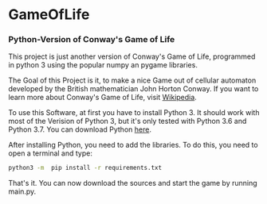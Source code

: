 # GameOfLife
### Python-Version of Conway's Game of Life

This project is just another version of Conway's Game of Life, programmed in python 3 using the popular numpy an pygame libraries.

The Goal of this Project is it, to make a nice Game out of cellular automaton developed by the British mathematician John Horton Conway.
If you want to learn more about Conway's Game of Life, visit [Wikipedia](https://en.wikipedia.org/wiki/Conway's_Game_of_Life).

To use this Software, at first you have to install Python 3. It should work with most of the Verision of Python 3, but it's only tested with Python 3.6 and Python 3.7.
You can download Python [here](https://www.python.org/downloads/).

After installing Python, you need to add the libraries. To do this, you need to open a terminal and type:
```bash
python3 -m  pip install -r requirements.txt
```

That's it. You can now download the sources and start the game by running main.py.
